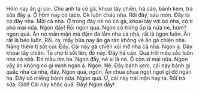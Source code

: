 Hôm nay ăn gì coi. Chú anh ta có gà, khoai tây chiên, há cảo, bánh kem, trà sữa đây ạ. Ồ hôm nay có taco. Ok luôn cháu nha. Rồi đây, sáu món. Đây ta có đây nha. Mời cả nhà. Ở trong đây nè nó có gà, khoai tây với bò nha, có tí phô mai nữa. Ngon đấy! Rồi ngon quá. Ngon có trứng ốp la nữa nè, hửm? ngon quá. Ăn nó mằn mặn mà đậm đà lắm nha cả nhà, rất là ngon luôn. Ăn rất là béo luôn. Rồi, ra, mấy bữa nay ăn gà rán không về ăn gà chiên nha. Nặng thêm tí sốt coi. Đấy. Cái này gà chiên xói mỡ nha cả nhà. Ngon ạ. Đây khoai tây chiên. Ta cho tí sốt lên, đó này. Đây há cảo. Quá trời màu sắc luôn nha cả nhà. Đó màu tím ha. Ngon đấy, nè xí lá nè. Ồ còn xí mại nữa. Ngon vậy ăn không có gì mình ngán á. Ngon. Nè. Đây bánh kem, cái này bánh gì quấc nha cả nhà, đây. Ngon quá, ngon. Ăn chua chua ngọt ngọt gì đỡ ngán ha. Đây có miếng bánh nữa. Ngon quá. Ừ, cái này trái mận hay ta. Rồi trà sữa. Giời! Cái này khác quá. Đấy! Ngon đấy!